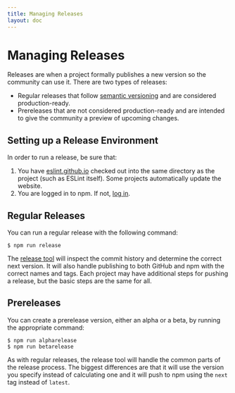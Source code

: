 ```yaml
---
title: Managing Releases
layout: doc
---
```


# Managing Releases

Releases are when a project formally publishes a new version so the community can use it. There are two types of releases:

* Regular releases that follow [semantic versioning](http://semver.org/) and are considered production-ready.
* Prereleases that are not considered production-ready and are intended to give the community a preview of upcoming changes.

## Setting up a Release Environment

In order to run a release, be sure that:

1. You have [eslint.github.io](https://github.com/eslint/eslint.github.io) checked out into the same directory as the project (such as ESLint itself). Some projects automatically update the website.
1. You are logged in to npm. If not, [log in](https://docs.npmjs.com/cli/adduser).

## Regular Releases

You can run a regular release with the following command:

```
$ npm run release
```

The [release tool](https://github.com/eslint/eslint-release) will inspect the commit history and determine the correct next version. It will also handle publishing to both GitHub and npm with the correct names and tags. Each project may have additional steps for pushing a release, but the basic steps are the same for all.

## Prereleases

You can create a prerelease version, either an alpha or a beta, by running the appropriate command:

```
$ npm run alpharelease
$ npm run betarelease
```

As with regular releases, the release tool will handle the common parts of the release process. The biggest differences are that it will use the version you specify instead of calculating one and it will push to npm using the `next` tag instead of `latest`.
